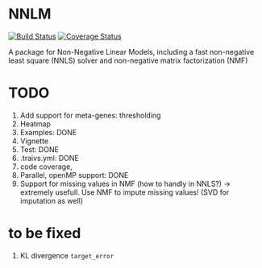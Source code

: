 # NNLM

[![Build Status](https://api.travis-ci.org/linxihui/NNLM.png?branch=master)](https://travis-ci.org/linxihui/NNLM)
[![Coverage Status](http://codecov.io/github/linxihui/NNLM/coverage.svg?branch=master)](http://codecov.io/github/linxihui/NNLM?branch=master)

A package for Non-Negative Linear Models, including a fast non-negative least square (NNLS) solver and non-negative matrix factorization (NMF)


# TODO
1. Add support for meta-genes: thresholding
2. Heatmap
3. Examples: DONE
4. Vignette
5. Test: DONE
6. .traivs.yml: DONE
7. code coverage, 
8. Parallel, openMP support: DONE
9. Support for missing values in NMF (how to handly in NNLS?) -> extremely usefull. Use NMF to impute missing values! (SVD for imputation as well)

# to be fixed
1. KL divergence `target_error`
